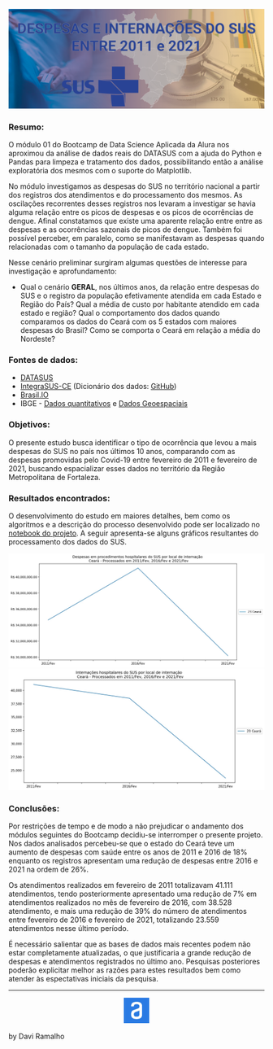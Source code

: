 ![Capa README](reports/figures/projeto_01/Capa_README.png "Capa do README")

### Resumo:

O módulo 01 do Bootcamp de Data Science Aplicada da Alura nos aproximou da análise de dados reais do DATASUS com a ajuda do Python e Pandas para limpeza e tratamento dos dados, possibilitando então a análise exploratória dos mesmos com o suporte do Matplotlib.

No módulo investigamos as despesas do SUS no território nacional a partir dos registros dos atendimentos e do processamento dos mesmos. As oscilações recorrentes desses registros nos levaram a investigar se havia alguma relação entre os picos de despesas e os picos de ocorrências de dengue. Afinal constatamos que existe uma aparente relação entre entre as despesas e as ocorrências sazonais de picos de dengue. Também foi possível perceber, em paralelo, como se manifestavam as despesas quando relacionadas com o tamanho da população de cada estado.

Nesse cenário preliminar surgiram algumas questões de interesse para investigação e aprofundamento:
- Qual o cenário **GERAL**, nos últimos anos, da relação entre despesas do SUS e o registro da população efetivamente atendida em cada Estado e Região do País? Qual a média de custo por habitante atendido em cada estado e região? Qual o comportamento dos dados quando comparamos os dados do Ceará com os 5 estados com maiores despesas do Brasil? Como se comporta o Ceará em relação a média do Nordeste?


### Fontes de dados:

- [DATASUS](http://www2.datasus.gov.br/DATASUS/index.php?area=0202&id=11633&VObj=http://tabnet.datasus.gov.br/cgi/deftohtm.exe?sih/cnv/qi)
- [IntegraSUS-CE](https://integrasus.saude.ce.gov.br/#/indicadores) (Dicionário dos dados: [GitHub](https://github.com/integrasus/api-covid-ce))
- [Brasil.IO](https://brasil.io/home/)
- IBGE - [Dados quantitativos](https://ftp.ibge.gov.br/) e [Dados Geoespaciais](https://geoftp.ibge.gov.br/)


### Objetivos:

O presente estudo busca identificar o tipo de ocorrência que levou a mais despesas do SUS no país nos últimos 10 anos, comparando com as despesas promovidas pelo Covid-19 entre fevereiro de 2011 e fevereiro de 2021, buscando espacializar esses dados no território da Região Metropolitana de Fortaleza.

### Resultados encontrados:

O desenvolvimento do estudo em maiores detalhes, bem como os algoritmos e a descrição do processo desenvolvido pode ser localizado no [notebook do projeto](https://github.com/daviramalho/Bootcamp-DS2-Alura-Projeto_01/blob/main/notebooks/projeto_01_analise_dados_datasus.ipynb). A seguir apresenta-se alguns gráficos resultantes do processamento dos dados do SUS.

![Gráfico Despesas](reports/figures/projeto_01/Despesas_SUS_CE_2011_2016_2021.jpg "Gráfico Despesas")
![Gráfico Internações](reports/figures/projeto_01/Internacoes_SUS_CE_2011_2016_2021.jpg "Gráfico Internações")

### Conclusões:

Por restrições de tempo e de modo a não prejudicar o andamento dos módulos seguintes do Bootcamp decidiu-se interromper o presente projeto. Nos dados analisados percebeu-se que o estado do Ceará teve um aumento de despesas com saúde entre os anos de 2011 e 2016 de 18% enquanto os registros apresentam uma redução de despesas entre 2016 e 2021 na ordem de 26%.

Os atendimentos realizados em fevereiro de 2011 totalizavam 41.111 atendimentos, tendo posteriormente apresentado uma redução de 7% em atendimentos realizados no mês de fevereiro de 2016, com 38.528 atendimento, e mais uma redução de 39% do número de atendimentos entre fevereiro de 2016 e fevereiro de 2021, totalizando 23.559 atendimentos nesse último período.

É necessário salientar que as bases de dados mais recentes podem não estar completamente atualizadas, o que justificaria a grande redução de despesas e atendimentos registrados no último ano. Pesquisas posteriores poderão explicitar melhor as razões para estes resultados bem como atender às espectativas iniciais da pesquisa.

------

<div align = "center">
<div>
<img src = "reports/figures/alura_logo.jpeg" alt = "Logo_Alura" width = "50" /></div>
</div>

by Davi Ramalho
